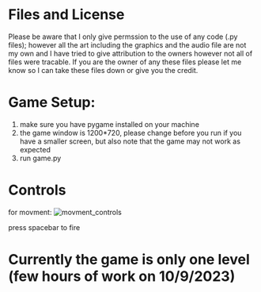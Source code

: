 # Files and License

Please be aware that I only give permssion to the use of any code (.py files); however all the art
including the graphics and the audio file are not my own and I have tried to give attribution to the owners
however not all of files were tracable.
If you are the owner of any these files please let me know so I can take these files down or give you the credit.


# Game Setup:

1. make sure you have pygame installed on your machine
2. the game window is 1200*720, please change before you run if you have a smaller screen, but also note that the game may not work as expected   
4. run game.py


# Controls

for movment:
![movment_controls](https://github.com/A-AboElnaga/small_projects/new/main/SpaceInvaders/movment_controls.png)

press spacebar to fire


# Currently the game is only one level (few hours of work on 10/9/2023)

